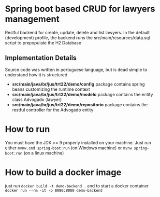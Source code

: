 # Spring boot based CRUD for lawyers management

Restful backend for create, update, delete and list lawyers.
In the default (development) profile, the backend runs the src/main/resources/data.sql script
to prepopulate the H2 Database

## Implementation Details

Source code was written in portuguese language, but is dead simple to understand how it is structured

- **src/main/java/br/jus/trt22/demo/config** package contains spring beans customizing the runtime context
- **src/main/java/br/jus/trt22/demo/modelo** package contains the entity class Advogado (lawyer)
- **src/main/java/br/jus/trt22/demo/repositorio** package contains the restful controller for the Advogado entity

# How to run

You must have the JDK >= 9 properly installed on your machine.
Just run either `mvnw.cmd spring-boot:run` (on Windows machine) or `mvnw spring-boot:run` (on a linux machine)

# How to build a docker image

just run `docker build -t demo-backend .`
and to start a docker container `docker run --rm -it -p 8080:8080 demo-backend`

